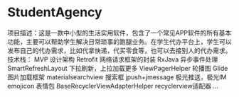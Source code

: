 # StudentAgency
项目描述：这是一款中小型的生活实用软件，包含了一个常见APP软件的所有基本功能，主要可以帮助学生解决日常琐事的跑腿业务。在学生代办平台上，学生可以发布自己的代办需求，比如代拿快递，代买零食等，也可以去接别人的代办需求。
<br>技术栈：
MVP 设计架构
Retrofit 网络请求框架的封装
RxJava 异步事件处理
SmartRefreshLayout 下拉刷新，上拉加载更多
ViewPagerHelper 轮播图
Glide 图片加载框架
materialsearchview 搜索框
jpush+jmessage 极光推送，极光IM
emojicon 表情包
BaseRecyclerViewAdapterHelper recyclerview适配器
...
</br>
